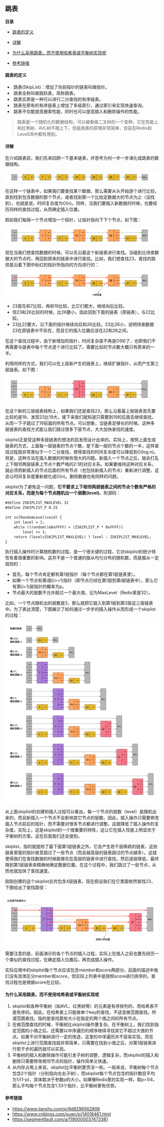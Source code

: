 ## 跳表

**目录**

- [跳表的定义](#跳表的定义)
- [详解](#详解)
- [为什么采用跳表，而不使用哈希表或平衡树实现呢](#为什么采用跳表，而不使用哈希表或平衡树实现呢)

- [参考链接](#参考链接)



#### 跳表的定义

- ​	跳表(SkipList)：增加了向前指针的链表叫做指针。
- ​	跳表全称叫做跳跃表，简称跳表。
- ​	跳表实质是一种可以进行二分查找的有序链表。
- ​	跳表在原有的有序链表上增加了多级索引，通过索引来实现快速查询。
- ​	跳表不仅能提高搜索性能，同时也可以提高插入和删除操作的性能。

> 跳表是一个随机化的数据结构，可以被看做二叉树的一个变种，它在性能上和红黑树、AVL树不相上下，但是跳表的原理非常简单，目前在Redis和LevelDB中都有用到。



#### 详解

在介绍跳表前，我们先来回顾一下基本链表，并思考为何一步一步演化成跳表的数据结构。

![](https://raw.githubusercontent.com/affectalways/Flee-as-a-bird-to-your-mountain/main/img/%E8%B7%B3%E8%A1%A81.png)

在这样一个链表中，如果我们要查找某个数据，那么需要从头开始逐个进行比较，直到找到包含数据的那个节点，或者找到第一个比给定数据大的节点为止（没找到）。也就是说，时间复杂度为O(n)。同样，当我们要插入新数据的时候，也要经历同样的查找过程，从而确定插入位置。

假如我们每隔一个节点增加一个指针，让指针指向下下个节点，如下图：

![](https://raw.githubusercontent.com/affectalways/Flee-as-a-bird-to-your-mountain/main/img/%E8%B7%B3%E8%A1%A82.png)

现在当我们想查找数据的时候，可以先沿着这个新链表进行查找。当碰到比待查数据大的节点时，再回到原来的链表中进行查找。比如，我们想查找23，查找的路径是沿着下图中标红的指针所指向的方向进行的：

![](https://raw.githubusercontent.com/affectalways/Flee-as-a-bird-to-your-mountain/main/img/%E8%B7%B3%E8%A1%A83.png)

- 23首先和7比较，再和19比较，比它们都大，继续向后比较。
- 但23和26比较的时候，比26要小，因此回到下面的链表（原链表），与22比较。
- 23比22要大，沿下面的指针继续向后和26比较。23比26小，说明待查数据23在原链表中不存在，而且它的插入位置应该在22和26之间。

在这个查找过程中，由于新增加的指针，时间复杂度不再是O(N)了，也即我们不再需要与链表中每个节点逐个进行比较了。需要比较的节点数大概只有原来的一半。

利用同样的方式，我们可以在上层新产生的链表上，继续扩展指针，从而产生第三层链表。如下图：

![](https://raw.githubusercontent.com/affectalways/Flee-as-a-bird-to-your-mountain/main/img/%E8%B7%B3%E8%A1%A84.png)

在这个新的三层链表结构上，如果我们还是查找23，那么沿着最上层链表首先要比较的是19，发现23比19大，接下来我们就知道只需要到19的后面去继续查找，从而一下子跳过了19前面的所有节点。可以想象，当链表足够长的时候，这种多层链表的查找方式能让我们跳过很多下层节点，大大加快查找的速度。

skiplist正是受这种多层链表的想法的启发而设计出来的。实际上，按照上面生成链表的方式，上面每一层链表的节点个数，是下面一层的节点个数的一半，这样查找过程就非常类似于一个二分查找，使得查找的时间复杂度可以降低到O(log n)。但是，这种方法在插入数据的时候有很大的问题。新插入一个节点之后，就会打乱上下相邻两层链表上节点个数严格的2:1的对应关系。如果要维持这种对应关系，就必须把新插入的节点后面的所有节点（也包括新插入的节点）重新进行调整，这会让时间复杂度重新蜕化成O(n)。删除数据也有同样的问题。

skiplist为了避免这一问题，**它不要求上下相邻两层链表之间的节点个数有严格的对应关系，而是为每个节点随机出一个层数(level)**。附源码：

```
#define ZSKIPLIST_MAXLEVEL 32 
#define ZSKIPLIST_P 0.25 

int zslRandomLevel(void) {
    int level = 1;
    while ((random()&0xFFFF) < (ZSKIPLIST_P * 0xFFFF))
        level += 1;
    return (level<ZSKIPLIST_MAXLEVEL) ? level : ZSKIPLIST_MAXLEVEL;
}
```

执行插入操作时计算随机数的过程，是一个很关键的过程，它对skiplist的统计特性有着很重要的影响。这并不是一个普通的服从均匀分布的随机数，而是服从一定规则的：

- 首先，每个节点肯定都有第1层指针（每个节点都在第1层链表里）。
- 如果一个节点有第i层(i>=1)指针（即节点已经在第1层到第i层链表中），那么它有第(i+1)层指针的概率为p。
- 节点最大的层数不允许超过一个最大值，记为MaxLevel（Redis里是32）。

比如，一个节点随机出的层数是3，那么就把它链入到第1层到第3层这三层链表中。为了表达清楚，下图展示了如何通过一步步的插入操作从而形成一个skiplist的过程：

![](https://raw.githubusercontent.com/affectalways/Flee-as-a-bird-to-your-mountain/main/img/%E8%B7%B3%E8%A1%A85.png)

从上面skiplist的创建和插入过程可以看出，每一个节点的层数（level）是随机出来的，而且新插入一个节点不会影响其它节点的层数。因此，插入操作只需要修改插入节点前后的指针，而不需要对很多节点都进行调整。这就降低了插入操作的复杂度。实际上，这是skiplist的一个很重要的特性，这让它在插入性能上明显优于平衡树的方案。这在后面我们还会提到。

skiplist，指的就是除了最下面第1层链表之外，它会产生若干层稀疏的链表，这些链表里面的指针故意跳过了一些节点（而且越高层的链表跳过的节点越多）。这就使得我们在查找数据的时候能够先在高层的链表中进行查找，然后逐层降低，最终降到第1层链表来精确地确定数据位置。在这个过程中，我们跳过了一些节点，从而也就加快了查找速度。

刚刚创建的这个skiplist总共包含4层链表，现在假设我们在它里面依然查找23，下图给出了查找路径：

![](https://raw.githubusercontent.com/affectalways/Flee-as-a-bird-to-your-mountain/main/img/%E8%B7%B3%E8%A1%A86.png)

需要注意的是，前面演示的各个节点的插入过程，实际上在插入之前也要先经历一个类似的查找过程，在确定插入位置后，再完成插入操作。

实际应用中的skiplist每个节点应该包含member和score两部分。前面的描述中我们没有具体区分member和score，但实际上列表中是按照score进行排序的，查找过程也是根据score在比较。



#### 为什么采用跳表，而不使用哈希表或平衡树实现呢

1. skiplist和各种平衡树（如AVL、红黑树等）的元素是有序排列的，而哈希表不是有序的。因此，在哈希表上只能做单个key的查找，不适宜做范围查找。所谓范围查找，指的是查找那些大小在指定的两个值之间的所有节点。
2. 在做范围查找的时候，平衡树比skiplist操作要复杂。在平衡树上，我们找到指定范围的小值之后，还需要以中序遍历的顺序继续寻找其它不超过大值的节点。如果不对平衡树进行一定的改造，这里的中序遍历并不容易实现。而在skiplist上进行范围查找就非常简单，只需要在找到小值之后，对第1层链表进行若干步的遍历就可以实现。
3. 平衡树的插入和删除操作可能引发子树的调整，逻辑复杂，而skiplist的插入和删除只需要修改相邻节点的指针，操作简单又快速。
4. 从内存占用上来说，skiplist比平衡树更灵活一些。一般来说，平衡树每个节点包含2个指针（分别指向左右子树），而skiplist每个节点包含的指针数目平均为1/(1-p)，具体取决于参数p的大小。如果像Redis里的实现一样，取p=1/4，那么平均每个节点包含1.33个指针，比平衡树更有优势。



#### 参考链接

- https://www.jianshu.com/p/9d8296562806
- https://www.cnblogs.com/xuwc/p/14016461.html
- https://segmentfault.com/a/1190000037473381